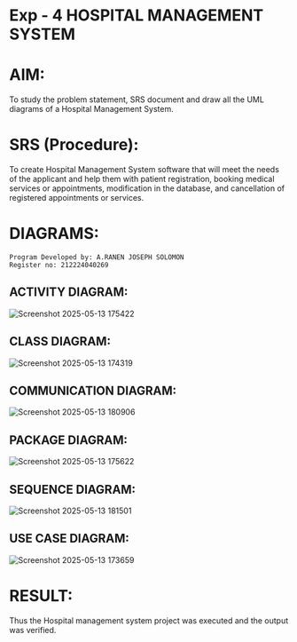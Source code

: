 # Exp - 4 HOSPITAL MANAGEMENT SYSTEM

# AIM:
To study the problem statement, SRS document and draw all the UML diagrams of a Hospital Management System.

# SRS (Procedure):
To create Hospital Management System software that will meet the needs of the applicant and help them with patient registration, booking medical services or appointments, modification in the database, and cancellation of registered appointments or services.

# DIAGRAMS:
```
Program Developed by: A.RANEN JOSEPH SOLOMON
Register no: 212224040269
```
## ACTIVITY DIAGRAM:

![Screenshot 2025-05-13 175422](https://github.com/user-attachments/assets/8b2dbc8c-bff3-4edf-820b-fadc5c372b4e)


## CLASS DIAGRAM:

![Screenshot 2025-05-13 174319](https://github.com/user-attachments/assets/142ce30e-ae8f-47a2-9889-8d50a14e1247)

## COMMUNICATION DIAGRAM:

![Screenshot 2025-05-13 180906](https://github.com/user-attachments/assets/e4e7f730-c3c8-4f96-bbb9-2dd3353f06d5)


## PACKAGE DIAGRAM:

![Screenshot 2025-05-13 175622](https://github.com/user-attachments/assets/e6801c85-c48b-4822-8189-608207b3589a)


## SEQUENCE DIAGRAM:

![Screenshot 2025-05-13 181501](https://github.com/user-attachments/assets/7b789ebd-3d67-4291-a9ff-c428fefd1ca6)


## USE CASE DIAGRAM:

![Screenshot 2025-05-13 173659](https://github.com/user-attachments/assets/77459389-dd08-4e4d-ad58-af96b8ca853a)


# RESULT:
Thus the Hospital management system project was executed and the output was verified.
